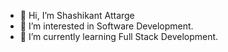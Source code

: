 - 👋 Hi, I’m Shashikant Attarge
- 👀 I’m interested in Software Development.
- 🌱 I’m currently learning Full Stack Development.

<!---
shashiattarge/shashiattarge is a ✨ special ✨ repository because its `README.md` (this file) appears on your GitHub profile.
You can click the Preview link to take a look at your changes.
--->
